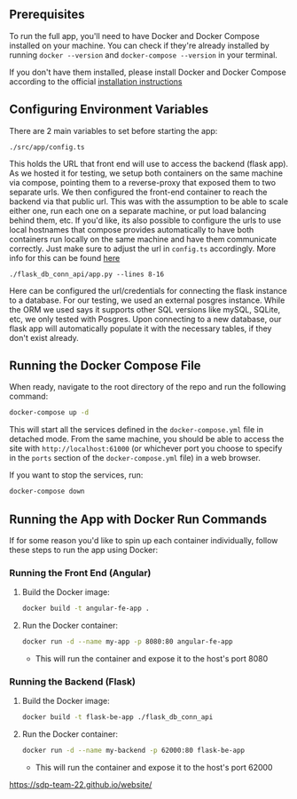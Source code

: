 ## Prerequisites 

To run the full app, you'll need to have Docker and Docker Compose installed on your machine. You can check if they're already installed by running `docker --version` and `docker-compose --version` in your terminal.

If you don't have them installed, please install Docker and Docker Compose according to the official [installation instructions](https://docs.docker.com/engine/install/)

## Configuring Environment Variables

There are 2 main variables to set before starting the app:
```
./src/app/config.ts 
```
This holds the URL that front end will use to access the backend (flask app). As we hosted it for testing, we setup both containers on the same machine via compose, pointing them to a reverse-proxy that exposed them to two separate urls. We then configured the front-end container to reach the backend via that public url. This was with the assumption to be able to scale either one, run each one on a separate machine, or put load balancing behind them, etc. If you'd like, its also possible to configure the urls to use local hostnames that compose provides automatically to have both containers run locally on the same machine and have them communicate correctly. Just make sure to adjust the url in `config.ts` accordingly. More info for this can be found [here](https://docs.docker.com/compose/networking/#use-auto-provided-hostnames)

```
./flask_db_conn_api/app.py --lines 8-16
```
Here can be configured the url/credentials for connecting the flask instance to a database. For our testing, we used an external posgres instance. While the ORM we used says it supports other SQL versions like mySQL, SQLite, etc, we only tested with Posgres. Upon connecting to a new database, our flask app will automatically populate it with the necessary tables, if they don't exist already. 

## Running the Docker Compose File

When ready, navigate to the root directory of the repo and run the following command:
```bash
docker-compose up -d
```
This will start all the services defined in the `docker-compose.yml` file in detached mode. From the same machine, you should be able to access the site with `http://localhost:61000` (or whichever port you choose to specify in the `ports` section of the `docker-compose.yml` file) in a web browser.

If you want to stop the services, run:
```bash
docker-compose down
```

## Running the App with Docker Run Commands

If for some reason you'd like to spin up each container individually, follow these steps to run the app using Docker:

### Running the Front End (Angular)

1. Build the Docker image:
    ```bash
    docker build -t angular-fe-app .
    ```

2. Run the Docker container:
    ```bash
    docker run -d --name my-app -p 8080:80 angular-fe-app
    ```

    * This will run the container and expose it to the host's port 8080

### Running the Backend (Flask)

1. Build the Docker image:
    ```bash
    docker build -t flask-be-app ./flask_db_conn_api
    ```

2. Run the Docker container:
    ```bash
    docker run -d --name my-backend -p 62000:80 flask-be-app
    ```

    * This will run the container and expose it to the host's port 62000


https://sdp-team-22.github.io/website/


